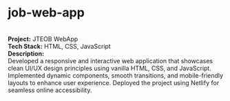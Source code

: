 ﻿# job-web-app
<br>
<b>Project:</b> JTEOB WebApp
<br>
<b>Tech Stack:</b> HTML, CSS, JavaScript
<br>
<b>Description:</b>
<br>
Developed a responsive and interactive web application that showcases clean UI/UX design principles using vanilla HTML, CSS, and JavaScript. Implemented dynamic components, smooth transitions, and mobile-friendly layouts to enhance user experience. Deployed the project using Netlify for seamless online accessibility.
